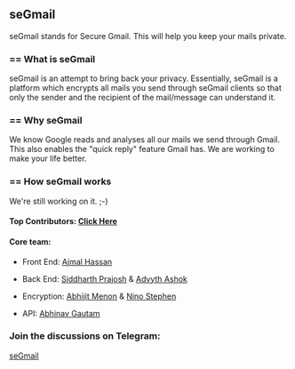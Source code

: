 ## seGmail
seGmail stands for Secure Gmail. This will help you keep your mails private.

### == What is seGmail

seGmail is an attempt to bring back your privacy. Essentially, seGmail is a platform which encrypts all mails you send through seGmail clients so that only the sender and the recipient of the mail/message can understand it.

### == Why seGmail

We know Google reads and analyses all our mails we send through Gmail. This also enables the "quick reply" feature Gmail has. We are working to make your life better.

### == How seGmail works

We're still working on it. ;-)

#### Top Contributors: [Click Here](https://github.com/Innovadenteam/seGmail/graphs/contributors)

#### Core team:

- Front End:  [Ajmal Hassan](https://github.com/ajmalhassan)

- Back End:   [Siddharth Prajosh](https://github.com/sprajosh) & [Advyth Ashok](https://github.com/vyth)

- Encryption: [Abhijit Menon](https://github.com/europa502) & [Nino Stephen](https://github.com/ninostephen)

- API:        [Abhinav Gautam](https://github.com/Gotham13121997)

### Join the discussions on Telegram: 
[seGmail](t.me/seGmail)
